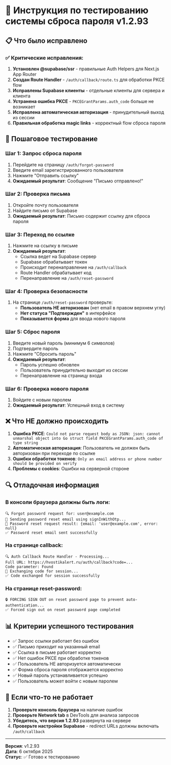 # 🧪 Инструкция по тестированию системы сброса пароля v1.2.93

## 📋 Что было исправлено

### ✅ Критические исправления:
1. **Установлен @supabase/ssr** - правильные Auth Helpers для Next.js App Router
2. **Создан Route Handler** - `/auth/callback/route.ts` для обработки PKCE flow
3. **Исправлены Supabase клиенты** - отдельные клиенты для сервера и клиента
4. **Устранена ошибка PKCE** - `PKCEGrantParams.auth_code` больше не возникает
5. **Исправлена автоматическая авторизация** - принудительный выход из сессии
6. **Правильная обработка magic links** - корректный flow сброса пароля

## 🧪 Пошаговое тестирование

### Шаг 1: Запрос сброса пароля
1. Перейдите на страницу `/auth/forgot-password`
2. Введите email зарегистрированного пользователя
3. Нажмите "Отправить ссылку"
4. **Ожидаемый результат**: Сообщение "Письмо отправлено!"

### Шаг 2: Проверка письма
1. Откройте почту пользователя
2. Найдите письмо от Supabase
3. **Ожидаемый результат**: Письмо содержит ссылку для сброса пароля

### Шаг 3: Переход по ссылке
1. Нажмите на ссылку в письме
2. **Ожидаемый результат**: 
   - Ссылка ведет на Supabase сервер
   - Supabase обрабатывает токен
   - Происходит перенаправление на `/auth/callback`
   - Route Handler обрабатывает код
   - Перенаправление на `/auth/reset-password`

### Шаг 4: Проверка безопасности
1. На странице `/auth/reset-password` проверьте:
   - **Пользователь НЕ авторизован** (нет email в правом верхнем углу)
   - **Нет статуса "Подтвержден"** в интерфейсе
   - **Показывается форма** для ввода нового пароля

### Шаг 5: Сброс пароля
1. Введите новый пароль (минимум 6 символов)
2. Подтвердите пароль
3. Нажмите "Сбросить пароль"
4. **Ожидаемый результат**: 
   - Пароль успешно обновлен
   - Пользователь принудительно выходит из сессии
   - Перенаправление на страницу входа

### Шаг 6: Проверка нового пароля
1. Войдите с новым паролем
2. **Ожидаемый результат**: Успешный вход в систему

## ❌ Что НЕ должно происходить

1. **Ошибка PKCE**: `Could not parse request body as JSON: json: cannot unmarshal object into Go struct field PKCEGrantParams.auth_code of type string`
2. **Автоматическая авторизация**: Пользователь не должен быть авторизован при переходе по ссылке
3. **Ошибки обработки токенов**: `Only an email address or phone number should be provided on verify`
4. **Проблемы с cookies**: Ошибки на серверной стороне

## 🔍 Отладочная информация

### В консоли браузера должны быть логи:
```
🔍 Forgot password request for: user@example.com
📧 Sending password reset email using signInWithOtp...
📧 Password reset request result: {email: 'user@example.com', error: null}
✅ Password reset email sent successfully
```

### На странице callback:
```
🔍 Auth Callback Route Handler - Processing...
Full URL: https://hvostikalert.ru/auth/callback?code=...
Code parameter: Found
🔄 Exchanging code for session...
✅ Code exchanged for session successfully
```

### На странице reset-password:
```
🔒 FORCING SIGN OUT on reset password page to prevent auto-authentication...
✅ Forced sign out on reset password page completed
```

## 📊 Критерии успешного тестирования

- ✅ Запрос ссылки работает без ошибок
- ✅ Письмо приходит на указанный email
- ✅ Ссылка в письме работает корректно
- ✅ Нет ошибок PKCE при обработке токенов
- ✅ Пользователь НЕ авторизуется автоматически
- ✅ Форма сброса пароля отображается корректно
- ✅ Новый пароль устанавливается успешно
- ✅ Пользователь может войти с новым паролем

## 🚨 Если что-то не работает

1. **Проверьте консоль браузера** на наличие ошибок
2. **Проверьте Network tab** в DevTools для анализа запросов
3. **Убедитесь, что версия 1.2.93** развернута на сервере
4. **Проверьте настройки Supabase** - redirect URLs должны включать `/auth/callback`

---

**Версия**: v1.2.93  
**Дата**: 6 октября 2025  
**Статус**: ✅ Готово к тестированию
